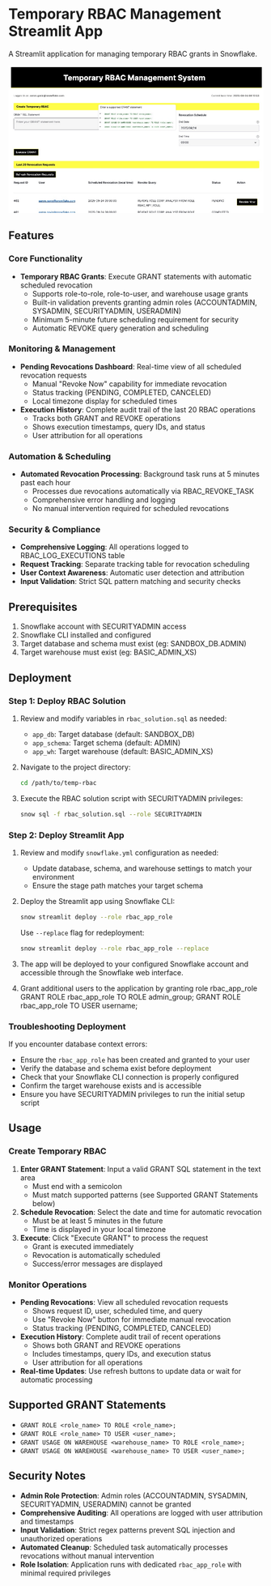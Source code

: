 # Temporary RBAC Management Streamlit App

A Streamlit application for managing temporary RBAC grants in Snowflake.

![Temporary RBAC Management System](temp-rbac-screenshot.jpg)

## Features

### Core Functionality
- **Temporary RBAC Grants**: Execute GRANT statements with automatic scheduled revocation
  - Supports role-to-role, role-to-user, and warehouse usage grants
  - Built-in validation prevents granting admin roles (ACCOUNTADMIN, SYSADMIN, SECURITYADMIN, USERADMIN)
  - Minimum 5-minute future scheduling requirement for security
  - Automatic REVOKE query generation and scheduling

### Monitoring & Management
- **Pending Revocations Dashboard**: Real-time view of all scheduled revocation requests
  - Manual "Revoke Now" capability for immediate revocation
  - Status tracking (PENDING, COMPLETED, CANCELED)
  - Local timezone display for scheduled times
- **Execution History**: Complete audit trail of the last 20 RBAC operations
  - Tracks both GRANT and REVOKE operations
  - Shows execution timestamps, query IDs, and status
  - User attribution for all operations

### Automation & Scheduling
- **Automated Revocation Processing**: Background task runs at 5 minutes past each hour
  - Processes due revocations automatically via RBAC_REVOKE_TASK
  - Comprehensive error handling and logging
  - No manual intervention required for scheduled revocations

### Security & Compliance
- **Comprehensive Logging**: All operations logged to RBAC_LOG_EXECUTIONS table
- **Request Tracking**: Separate tracking table for revocation scheduling
- **User Context Awareness**: Automatic user detection and attribution
- **Input Validation**: Strict SQL pattern matching and security checks

## Prerequisites

1. Snowflake account with SECURITYADMIN access
2. Snowflake CLI installed and configured
3. Target database and schema must exist (eg: SANDBOX_DB.ADMIN)
4. Target warehouse must exist (eg: BASIC_ADMIN_XS)

## Deployment

### Step 1: Deploy RBAC Solution
1. Review and modify variables in `rbac_solution.sql` as needed:
   - `app_db`: Target database (default: SANDBOX_DB)
   - `app_schema`: Target schema (default: ADMIN)
   - `app_wh`: Target warehouse (default: BASIC_ADMIN_XS)

2. Navigate to the project directory:
   ```bash
   cd /path/to/temp-rbac
   ```

3. Execute the RBAC solution script with SECURITYADMIN privileges:
   ```bash
   snow sql -f rbac_solution.sql --role SECURITYADMIN
   ```

### Step 2: Deploy Streamlit App

1. Review and modify `snowflake.yml` configuration as needed:
   - Update database, schema, and warehouse settings to match your environment
   - Ensure the stage path matches your target schema

2. Deploy the Streamlit app using Snowflake CLI:
   ```bash
   snow streamlit deploy --role rbac_app_role
   ```
   
   Use `--replace` flag for redeployment:
   ```bash
   snow streamlit deploy --role rbac_app_role --replace
   ```

3. The app will be deployed to your configured Snowflake account and accessible through the Snowflake web interface.

4. Grant additional users to the application by granting role rbac_app_role
GRANT ROLE rbac_app_role TO ROLE admin_group;
GRANT ROLE rbac_app_role TO USER username;


### Troubleshooting Deployment

If you encounter database context errors:
- Ensure the `rbac_app_role` has been created and granted to your user
- Verify the database and schema exist before deployment
- Check that your Snowflake CLI connection is properly configured
- Confirm the target warehouse exists and is accessible
- Ensure you have SECURITYADMIN privileges to run the initial setup script


## Usage

### Create Temporary RBAC
1. **Enter GRANT Statement**: Input a valid GRANT SQL statement in the text area
   - Must end with a semicolon
   - Must match supported patterns (see Supported GRANT Statements below)
2. **Schedule Revocation**: Select the date and time for automatic revocation
   - Must be at least 5 minutes in the future
   - Time is displayed in your local timezone
3. **Execute**: Click "Execute GRANT" to process the request
   - Grant is executed immediately
   - Revocation is automatically scheduled
   - Success/error messages are displayed

### Monitor Operations
- **Pending Revocations**: View all scheduled revocation requests
  - Shows request ID, user, scheduled time, and query
  - Use "Revoke Now" button for immediate manual revocation
  - Status tracking (PENDING, COMPLETED, CANCELED)
- **Execution History**: Complete audit trail of recent operations
  - Shows both GRANT and REVOKE operations
  - Includes timestamps, query IDs, and execution status
  - User attribution for all operations
- **Real-time Updates**: Use refresh buttons to update data or wait for automatic processing

## Supported GRANT Statements

- `GRANT ROLE <role_name> TO ROLE <role_name>;`
- `GRANT ROLE <role_name> TO USER <user_name>;`
- `GRANT USAGE ON WAREHOUSE <warehouse_name> TO ROLE <role_name>;`
- `GRANT USAGE ON WAREHOUSE <warehouse_name> TO USER <user_name>;`

## Security Notes

- **Admin Role Protection**: Admin roles (ACCOUNTADMIN, SYSADMIN, SECURITYADMIN, USERADMIN) cannot be granted
- **Comprehensive Auditing**: All operations are logged with user attribution and timestamps
- **Input Validation**: Strict regex patterns prevent SQL injection and unauthorized operations
- **Automated Cleanup**: Scheduled task automatically processes revocations without manual intervention
- **Role Isolation**: Application runs with dedicated `rbac_app_role` with minimal required privileges
